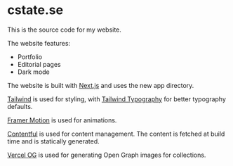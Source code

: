 # cstate.se

This is the source code for my website. 

The website features:

- Portfolio
- Editorial pages
- Dark mode

The website is built with [Next.js](https://nextjs.org/) and uses the new app directory.

[Tailwind](https://tailwindcss.com/) is used for styling, with [Tailwind Typography](https://tailwindcss.com/docs/typography-plugin) for better typography defaults.

[Framer Motion](https://www.framer.com/motion/) is used for animations.

[Contentful](https://www.contentful.com/) is used for content management. The content is fetched at build time and is statically generated.

[Vercel OG](https://nextjs.org/docs/app/api-reference/file-conventions/metadata/opengraph-image#examples) is used for generating Open Graph images for collections.